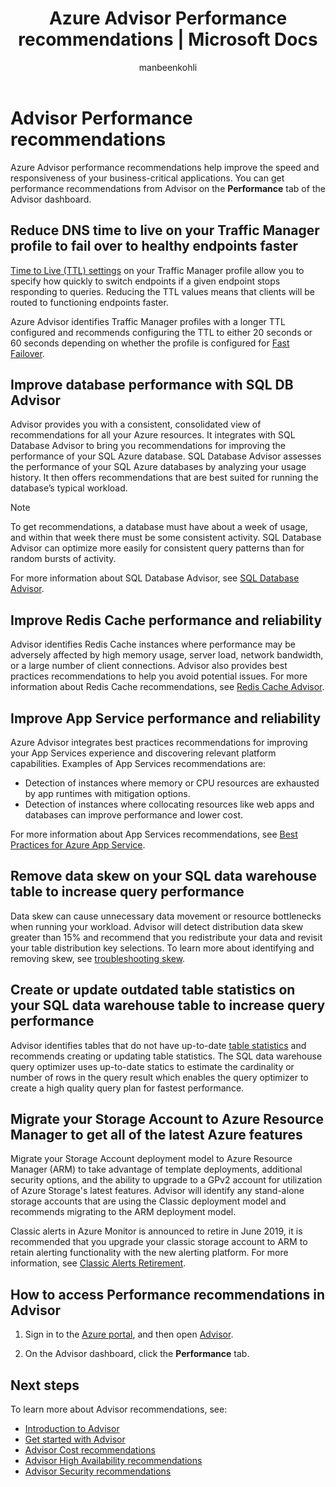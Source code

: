 ﻿---
title: Azure Advisor Performance recommendations | Microsoft Docs
description: Use Advisor to optimize the performance of your Azure deployments.
services: advisor
documentationcenter: NA
author: manbeenkohli
manager: carmonm
editor: ''

ms.assetid:
ms.service: advisor
ms.devlang: NA
ms.topic: article
ms.tgt_pltfrm: NA
ms.workload: NA
ms.date: 11/16/2016
ms.author: makohli
---

# Advisor Performance recommendations

Azure Advisor performance recommendations help improve the speed and responsiveness of your business-critical applications. You can get performance recommendations from Advisor on the **Performance** tab of the Advisor dashboard.

## Reduce DNS time to live on your Traffic Manager profile to fail over to healthy endpoints faster

[Time to Live (TTL) settings](https://docs.microsoft.com/azure/traffic-manager/traffic-manager-performance-considerations) on your Traffic Manager profile allow you to specify how quickly to switch endpoints if a given endpoint stops responding to queries. Reducing the TTL values means that clients will be routed to functioning endpoints faster.

Azure Advisor identifies Traffic Manager profiles with a longer TTL configured and recommends configuring the TTL to either 20 seconds or 60 seconds depending on whether the profile is configured for [Fast Failover](https://azure.microsoft.com/roadmap/fast-failover-and-tcp-probing-in-azure-traffic-manager/).

## Improve database performance with SQL DB Advisor

Advisor provides you with a consistent, consolidated view of recommendations for all your Azure resources. It integrates with SQL Database Advisor to bring you recommendations for improving the performance of your SQL Azure database. SQL Database Advisor assesses the performance of your SQL Azure databases by analyzing your usage history. It then offers recommendations that are best suited for running the database’s typical workload.

> [!NOTE]
> To get recommendations, a database must have about a week of usage, and within that week there must be some consistent activity. SQL Database Advisor can optimize more easily for consistent query patterns than for random bursts of activity.

For more information about SQL Database Advisor, see [SQL Database Advisor](https://azure.microsoft.com/documentation/articles/sql-database-advisor/).

## Improve Redis Cache performance and reliability

Advisor identifies Redis Cache instances where performance may be adversely affected by high memory usage, server load, network bandwidth, or a large number of client connections. Advisor also provides best practices recommendations to help you avoid potential issues. For more information about Redis Cache recommendations, see [Redis Cache Advisor](https://azure.microsoft.com/documentation/articles/cache-configure/#redis-cache-advisor).


## Improve App Service performance and reliability

Azure Advisor integrates best practices recommendations for improving your App Services experience and discovering relevant platform capabilities. Examples of App Services recommendations are:
* Detection of instances where memory or CPU resources are exhausted by app runtimes with mitigation options.
* Detection of instances where collocating resources like web apps and databases can improve performance and lower cost.

For more information about App Services recommendations, see [Best Practices for Azure App Service](https://azure.microsoft.com/documentation/articles/app-service-best-practices/).

## Remove data skew on your SQL data warehouse table to increase query performance

Data skew can cause unnecessary data movement or resource bottlenecks when running your workload. Advisor will detect distribution data skew greater than 15% and recommend that you redistribute your data and revisit your table distribution key selections. To learn more about identifying and removing skew, see [troubleshooting skew](https://docs.microsoft.com/azure/sql-data-warehouse/sql-data-warehouse-tables-distribute#how-to-tell-if-your-distribution-column-is-a-good-choice).

## Create or update outdated table statistics on your SQL data warehouse table to increase query performance

Advisor identifies tables that do not have up-to-date [table statistics](https://docs.microsoft.com/azure/sql-data-warehouse/sql-data-warehouse-tables-statistics) and recommends creating or updating table statistics. The SQL data warehouse query optimizer uses up-to-date statics to estimate the cardinality or number of rows in the query result which enables the query optimizer to create a high quality query plan for fastest performance.

## Migrate your Storage Account to Azure Resource Manager to get all of the latest Azure features

Migrate your Storage Account deployment model to Azure Resource Manager (ARM) to take advantage of template deployments, additional security options, and the ability to upgrade to a GPv2 account for utilization of Azure Storage's latest features. Advisor will identify any stand-alone storage accounts that are using the Classic deployment model and recommends migrating to the ARM deployment model.

Classic alerts in Azure Monitor is announced to retire in June 2019, it is recommended that you upgrade your classic storage account to ARM to retain alerting functionality with the new alerting platform. For more information, see [Classic Alerts Retirement](https://azure.microsoft.com/en-us/updates/classic-alerting-monitoring-retirement/).

## How to access Performance recommendations in Advisor

1. Sign in to the [Azure portal](https://portal.azure.com), and then open [Advisor](https://aka.ms/azureadvisordashboard).

2.	On the Advisor dashboard, click the **Performance** tab.

## Next steps

To learn more about Advisor recommendations, see:

* [Introduction to Advisor](advisor-overview.md)
* [Get started with Advisor](advisor-get-started.md)
* [Advisor Cost recommendations](advisor-performance-recommendations.md)
* [Advisor High Availability recommendations](advisor-high-availability-recommendations.md)
* [Advisor Security recommendations](advisor-security-recommendations.md)
